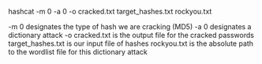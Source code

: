hashcat -m 0 -a 0 -o cracked.txt target_hashes.txt rockyou.txt

-m 0 designates the type of hash we are cracking (MD5)
-a 0 designates a dictionary attack
-o cracked.txt is the output file for the cracked passwords
target_hashes.txt is our input file of hashes
rockyou.txt is the absolute path to the wordlist file for this dictionary attack